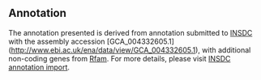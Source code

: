 
Annotation
----------

The annotation presented is derived from annotation submitted to
[INSDC](http://www.insdc.org) with the assembly accession [GCA\_004332605.1]
(http://www.ebi.ac.uk/ena/data/view/GCA_004332605.1),
with additional non-coding genes from
[Rfam](http://rfam.xfam.org/). For more details, please visit [INSDC
annotation import](http://ensemblgenomes.org/info/data/insdc_annotation).
